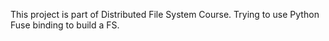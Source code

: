 This project is part of Distributed File System Course.
Trying to use Python Fuse binding to build a FS.
